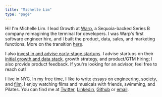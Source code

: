 ```yaml
---
title: "Michelle Lim"
type: "page"
---
```


Hi! I'm Michelle Lim. I lead Growth at [Warp](https://www.warp.dev), a Sequoia-backed Series B company reimagining the terminal for developers. I was Warp's first software engineer hire, and I built the product, data, sales, and marketing functions. More on the transition [here](writing/my-journey-to-growth-lead).

I also [invest in and advise early-stage startups](/investments). I advise startups on their [initial growth and data stack](https://twitter.com/michlimlim/status/1669467589888684038?s=20), growth strategy, and product/GTM hiring; I also provide product feedback. If you're looking for an advisor, feel free to reach out!

I live in NYC. In my free time, I like to write essays on [engineering](writing/stop-using-frontend-backend/), [society](writing/its-not-about-the-stars/), and [film](writing/marvel-the-unwilling-pundit/). I enjoy watching films and musicals with friends, swimming, and Pilates. You can find me at [Twitter](https://www.twitter.com/michlimlim), [Linkedin](https://www.linkedin.com/in/michlimlim), [Github](https://www.github.com/michlimlim) or [email](mailto:limxlmichelle@gmail.com).